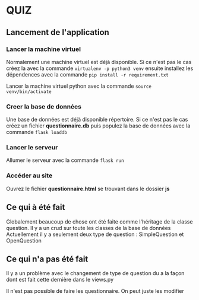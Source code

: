 # QUIZ
## Lancement de l'application

### Lancer la machine virtuel
Normalement une machine virtuel est déjà disponible. Si ce n'est pas le cas créez la avec la commande 
    `virtualenv -p python3 venv` ensuite installez les dépendences avec la commande
    `pip install -r requirement.txt`

Lancer la machine virtuel python avec la commande
    `source venv/bin/activate`

### Creer la base de données
Une base de données est déjà disponible répertoire. Si ce n'est pas le cas créez un fichier **questionnaire.db** puis populez la base de données avec la commande
    `flask loaddb`

### Lancer le serveur
Allumer le serveur avec la commande
    `flask run`

### Accéder au site
Ouvrez le fichier **questionnaire.html** se trouvant dans le dossier **js**

## Ce qui à été fait
Globalement beaucoup de chose ont été faite comme l'héritage de la classe question. Il y a un crud sur toute les classes de la base de données
Actuellement il y a seulement deux type de question : SimpleQuestion et OpenQuestion

## Ce qui n'a pas été fait
Il y a un problème avec le changement de type de question du a la façon dont est fait cette dernière dans le views.py

Il n'est pas possible de faire les questionnaire. On peut juste les modifier